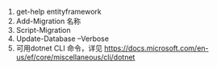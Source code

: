 ﻿1. get-help entityframework   
2. Add-Migration 名称 
3. Script-Migration  
4. Update-Database –Verbose
5. 可用dotnet CLI 命令，详见 https://docs.microsoft.com/en-us/ef/core/miscellaneous/cli/dotnet